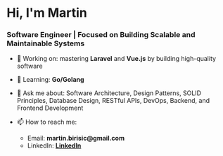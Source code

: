 <h1 align="left">Hi, I'm Martin</h1> 
<h3 align="left">Software Engineer | Focused on Building Scalable and Maintainable Systems</h3>

- 🔭 Working on: mastering **Laravel** and **Vue.js** by building high-quality software

- 🌱 Learning: **Go/Golang**

- 💬 Ask me about: Software Architecture, Design Patterns, SOLID Principles, Database Design, RESTful APIs, DevOps, Backend, and Frontend Development

- 📫 How to reach me:
  <ul>
    <li>Email: <b>martin.birisic@gmail.com</b></li>
    <li>LinkedIn: <b><a href="https://www.linkedin.com/in/web-developer-martin/" target="_blank">LinkedIn</a></b></li>
  </ul> 
